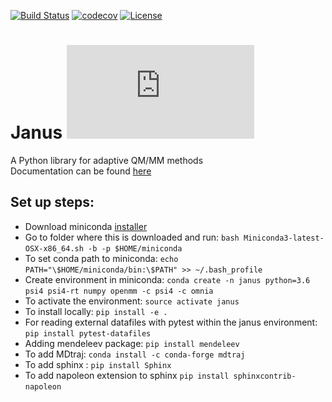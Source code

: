[![Build Status](https://travis-ci.org/CCQC/janus.svg?branch=master)](https://travis-ci.org/CCQC/janus)
[![codecov](https://codecov.io/gh/CCQC/janus/branch/master/graph/badge.svg)](https://codecov.io/gh/CCQC/janus)
[![License](https://img.shields.io/badge/License-BSD%203--Clause-blue.svg)](https://opensource.org/licenses/BSD-3-Clause)

# Janus ![alt text](https://github.com/bzhang25/janus/blob/master/images/janus_logo_final.pdf) 
A Python library for adaptive QM/MM methods <br/>
Documentation can be found [here](https://ccqc.github.io/janus/)

## Set up steps: 
* Download miniconda [installer](https://conda.io/docs/user-guide/install/macos.html)
* Go to folder where this is downloaded and run: `bash Miniconda3-latest-OSX-x86_64.sh -b -p $HOME/miniconda`
* To set conda path to miniconda: `echo PATH="\$HOME/miniconda/bin:\$PATH" >> ~/.bash_profile`
* Create environment in miniconda: `conda create -n janus python=3.6 psi4 psi4-rt numpy openmm -c psi4 -c omnia`
* To activate the environment: `source activate janus`
* To install locally: `pip install -e .`
* For reading external datafiles with pytest within the janus environment: `pip install pytest-datafiles` 
* Adding mendeleev package: `pip install mendeleev` 
* To add MDtraj: `conda install -c conda-forge mdtraj`
* To add sphinx : `pip install Sphinx`
* To add napoleon extension to sphinx `pip install sphinxcontrib-napoleon`


